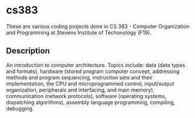 # cs383
These are various coding projects done in CS 383 - Computer Organization and Programming at Stevens Institute of Techonology (F19).

## Description

An introduction to computer architecture. Topics include: data (data types and formats), hardware (stored program computer concept, addressing methods and program sequencing, instruction sets and their implementation, the CPU and microprogrammed control, input/output organization, peripherals and interfacing, and main memory), communication (network protocols), software (operating systems, dispatching algorithms), assembly language programming, compiling, debugging. 
